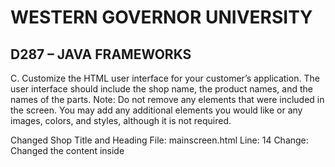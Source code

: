 # WESTERN GOVERNOR UNIVERSITY 
## D287 – JAVA FRAMEWORKS

C.  Customize the HTML user interface for your customer’s application. The user interface should include the shop name, the product names, and the names of the parts.
Note: Do not remove any elements that were included in the screen. You may add any additional elements you would like or any images, colors, and styles, although it is not required.

Changed Shop Title and Heading
File: mainscreen.html
Line: 14
Change: Changed the content inside <title> tag from "My Bicycle Shop" to "Little Bit Better"
File: mainscreen.html
Line: 19
Change:  Change the content inside <h1> tag from "Shop" to "Little Bit Better"

Changed the Parts Section Heading and Added Parts
File: mainscreen.html
Line: 21
Change: Changed the content inside <h1> tag from "Parts" to "Components".
File: mainscreen.html
Lines: 30-34
Change: Added the parts: “CPU”, “Motherboard”, “RAM”, “Storage” and “Power Supply”

Changed the Products Section Heading and Added Products
File: mainscreen.html
Line: 56
Change: Changed the content inside <h2> tag from “Products” to “Devices”
File: mainscreen.html
Line: 70-74
Change: Added the products: “Work Station”, “Desktop”, “Laptop”, “Gaming PC” and “Smartphone”

Commited with message "Customized the mainscreen.html file for customer shop"

D.  Add an “About” page to the application to describe your chosen customer’s company to web viewers and include navigation to and from the “About” page and the main screen.



E.  Add a sample inventory appropriate for your chosen store to the application. You should have five parts and five products in your sample inventory and should not overwrite existing data in the database.
Note: Make sure the sample inventory is added only when both the part and product lists are empty. When adding the sample inventory appropriate for the store, the inventory is stored in a set so duplicate items cannot be added to your products. When duplicate items are added, make a “multi-pack” part.



F.  Add a “Buy Now” button to your product list. Your “Buy Now” button must meet each of the following parameters:
•  The “Buy Now” button must be next to the buttons that update and delete products.
•  The button should decrement the inventory of that product by one. It should not affect the inventory of any of the associated parts.
•  Display a message that indicates the success or failure of a purchase.



G.  Modify the parts to track maximum and minimum inventory by doing the following:
•  Add additional fields to the part entity for maximum and minimum inventory.
•  Modify the sample inventory to include the maximum and minimum fields.
•  Add to the InhousePartForm and OutsourcedPartForm forms additional text inputs for the inventory so the user can set the maximum and minimum values.
•  Rename the file the persistent storage is saved to.
•  Modify the code to enforce that the inventory is between or at the minimum and maximum value.



H.  Add validation for between or at the maximum and minimum fields. The validation must include the following:
•  Display error messages for low inventory when adding and updating parts if the inventory is less than the minimum number of parts.
•  Display error messages for low inventory when adding and updating products lowers the part inventory below the minimum.
•  Display error messages when adding and updating parts if the inventory is greater than the maximum.



I.  Add at least two unit tests for the maximum and minimum fields to the PartTest class in the test package.



J.  Remove the class files for any unused validators in order to clean your code.



K.  Demonstrate professional communication in the content and presentation of your submission.
